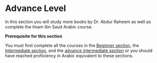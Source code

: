 # Advance Level

In this section you will study more books by Dr. Abdur Raheem as well as complete the Imam Ibn Saud Arabic course.

__Prerequisite for this section__

You must first complete all the courses in the [Beginner section](/beginner/overview), the [Intermediate section](/intermediate/overview), and the [advance intermediate section](/advance-intermediate/overview) or you should have reached proficiency in Arabic equivalent to these sections. 

<br>